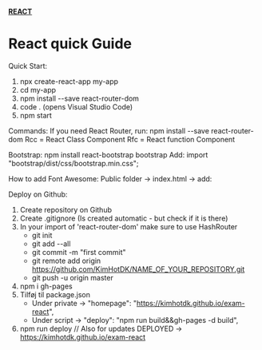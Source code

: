 [**REACT**](react.md)



# React quick Guide

Quick Start:
1.    npx create-react-app my-app
2.    cd my-app
3.    npm install --save react-router-dom
4.    code . (opens Visual Studio Code) 
5.    npm start

Commands:
If you need React Router, run: npm install --save react-router-dom
Rcc = React Class Component
Rfc = React function Component

Bootstrap: 
npm install react-bootstrap bootstrap
Add: import "bootstrap/dist/css/bootstrap.min.css";

How to add Font Awesome:
Public folder -> index.html -> add:
<link rel="stylesheet" href="https://use.fontawesome.com/releases/v5.8.2/css/all.css"
integrity="sha384-oS3vJWv+0UjzBfQzYUhtDYW+Pj2yciDJxpsK1OYPAYjqT085Qq/1cq5FLXAZQ7Ay" crossorigin="anonymous">

Deploy on Github:
1. Create repository on Github
2. Create .gitignore (Is created automatic - but check if it is there)
3. In your import of 'react-router-dom' make sure to use HashRouter
    -   git init 
    -   git add --all 
    -   git commit -m "first commit" 
    -   git remote add origin https://github.com/KimHotDK/NAME_OF_YOUR_REPOSITORY.git 
    -   git push -u origin master
4. npm i gh-pages
5. Tilføj til package.json
    -   Under private -> "homepage": "https://kimhotdk.github.io/exam-react",
    -   Under script -> "deploy": "npm run build&&gh-pages -d build",
6. npm run deploy // Also for updates
DEPLOYED -> https://kimhotdk.github.io/exam-react
